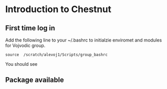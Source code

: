 # Introduction to Chestnut

## First time log in  ##
Add the following line to your ~/.bashrc to initialzie enviromet and modules for Vojvodic group.   

`source  /scratch/alevoj1/Scripts/group_bashrc`

You should see 
## Package available ##
